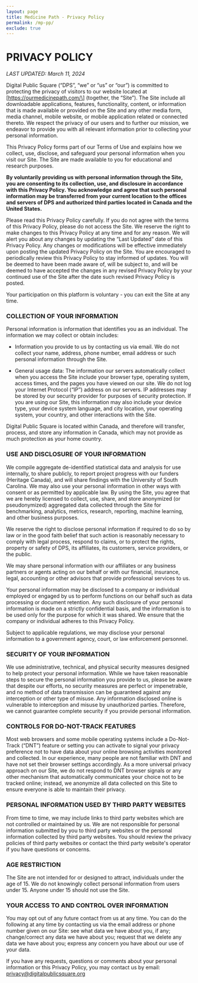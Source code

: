 ```yaml
---
layout: page
title: Medicine Path - Privacy Policy
permalink: /mp-pp/
exclude: true
---
```


# **PRIVACY POLICY**

_LAST UPDATED: March 11, 2024_

Digital Public Square (“DPS”, “we” or “us” or “our”) is committed to protecting the privacy of visitors to our website located at \[https://ourmedicinepath.com/\] (together, the “Site”). The Site include all downloadable applications, features, functionality, content, or information that is made available or provided on the Site and any other media form, media channel, mobile website, or mobile application related or connected thereto. We respect the privacy of our users and to further our mission, we endeavor to provide you with all relevant information prior to collecting your personal information.

This Privacy Policy forms part of our Terms of Use and explains how we collect, use, disclose, and safeguard your personal information when you visit our Site. The Site are made available to you for educational and research purposes.

**By voluntarily providing us with personal information through the Site, you are consenting to its collection, use, and disclosure in accordance with this Privacy Policy. You acknowledge and agree that such personal information may be transferred from your current location to the offices and servers of DPS and authorized third parties located in Canada and the United States.**

Please read this Privacy Policy carefully. If you do not agree with the terms of this Privacy Policy, please do not access the Site. We reserve the right to make changes to this Privacy Policy at any time and for any reason. We will alert you about any changes by updating the “Last Updated” date of this Privacy Policy. Any changes or modifications will be effective immediately upon posting the updated Privacy Policy on the Site. You are encouraged to periodically review this Privacy Policy to stay informed of updates. You will be deemed to have been made aware of, will be subject to, and will be deemed to have accepted the changes in any revised Privacy Policy by your continued use of the Site after the date such revised Privacy Policy is posted.

Your participation on this platform is voluntary - you can exit the Site at any time.

### **COLLECTION OF YOUR INFORMATION**

Personal information is information that identifies you as an individual. The information we may collect or obtain includes:

- Information you provide to us by contacting us via email. We do not collect your name, address, phone number, email address or such personal information through the Site.

- General usage data: The information our servers automatically collect when you access the Site include your browser type, operating system, access times, and the pages you have viewed on our site. We do not log your Internet Protocol (“IP”) address on our servers. IP addresses may be stored by our security provider for purposes of security protection. If you are using our Site, this information may also include your device type, your device system language, and city location, your operating system, your country, and other interactions with the Site.

Digital Public Square is located within Canada, and therefore will transfer, process, and store any information in Canada, which may not provide as much protection as your home country.

### **USE AND DISCLOSURE OF YOUR INFORMATION**

We compile aggregate de-identified statistical data and analysis for use internally, to share publicly, to report project progress with our funders (Heritage Canada), and will share findings with the University of South Carolina. We may also use your personal information in other ways with consent or as permitted by applicable law. By using the Site, you agree that we are hereby licensed to collect, use, share, and store anonymized (or pseudonymized) aggregated data collected through the Site for benchmarking, analytics, metrics, research, reporting, machine learning, and other business purposes.

We reserve the right to disclose personal information if required to do so by law or in the good faith belief that such action is reasonably necessary to comply with legal process, respond to claims, or to protect the rights, property or safety of DPS, its affiliates, its customers, service providers, or the public.

We may share personal information with our affiliates or any business partners or agents acting on our behalf or with our financial, insurance, legal, accounting or other advisors that provide professional services to us.

Your personal information may be disclosed to a company or individual employed or engaged by us to perform functions on our behalf such as data processing or document retention. Any such disclosure of your personal information is made on a strictly confidential basis, and the information is to be used only for the purpose for which it was shared. We ensure that the company or individual adheres to this Privacy Policy.

Subject to applicable regulations, we may disclose your personal information to a government agency, court, or law enforcement personnel.

### **SECURITY OF YOUR INFORMATION**

We use administrative, technical, and physical security measures designed to help protect your personal information. While we have taken reasonable steps to secure the personal information you provide to us, please be aware that despite our efforts, no security measures are perfect or impenetrable, and no method of data transmission can be guaranteed against any interception or other type of misuse. Any information disclosed online is vulnerable to interception and misuse by unauthorized parties. Therefore, we cannot guarantee complete security if you provide personal information.

### **CONTROLS FOR DO-NOT-TRACK FEATURES**

Most web browsers and some mobile operating systems include a Do-Not-Track (“DNT”) feature or setting you can activate to signal your privacy preference not to have data about your online browsing activities monitored and collected. In our experience, many people are not familiar with DNT and have not set their browser settings accordingly. As a more universal privacy approach on our Site, we do not respond to DNT browser signals or any other mechanism that automatically communicates your choice not to be tracked online; instead, we anonymize all data collected on this Site to ensure everyone is able to maintain their privacy.

### **PERSONAL INFORMATION USED BY THIRD PARTY WEBSITES**

From time to time, we may include links to third party websites which are not controlled or maintained by us. We are not responsible for personal information submitted by you to third party websites or the personal information collected by third party websites. You should review the privacy policies of third party websites or contact the third party website's operator if you have questions or concerns.

### **AGE RESTRICTION**

The Site are not intended for or designed to attract, individuals under the age of 15. We do not knowingly collect personal information from users under 15. Anyone under 15 should not use the Site.

### **YOUR ACCESS TO AND CONTROL OVER INFORMATION**

You may opt out of any future contact from us at any time. You can do the following at any time by contacting us via the email address or phone number given on our Site: see what data we have about you, if any; change/correct any data we have about you; request that we delete any data we have about you; express any concern you have about our use of your data.

If you have any requests, questions or comments about your personal information or this Privacy Policy, you may contact us by email: [privacy@digitalpublicsquare.org](mailto:privacy@digitalpublicsquare.org)

